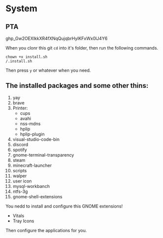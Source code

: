 # System

## PTA
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

When you clonr this git `cd` into it's folder, then run the following commands.
```
chown +x install.sh
/.install.sh
```
Then press `y` or whatever when you need.

## The installed packages and some other thins: 
1. yay
2. brave
3. Printer:
   - cups
   - avahi
   - nss-mdns
   - hplip
   - hplip-plugin
4. visual-studio-code-bin
5. discord
6. spotify
7. gnome-terminal-transparency
8. steam
9. minecraft-launcher
10. scripts
11. walper
12. user icon
13. mysql-workbanch
14. ntfs-3g
15. gnome-shell-extensions

You nedd to install and configure this GNOME extensions!
- Vitals
- Tray Icons

Then configure the applications for you.
